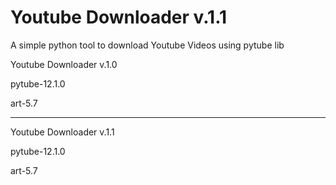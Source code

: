 # Youtube Downloader v.1.1

A simple python tool to download Youtube Videos using pytube lib

Youtube Downloader v.1.0

pytube-12.1.0

art-5.7
____________________________
Youtube Downloader v.1.1

pytube-12.1.0

art-5.7
